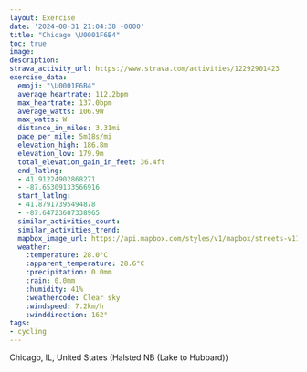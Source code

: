 ```yaml
---
layout: Exercise
date: '2024-08-31 21:04:38 +0000'
title: "Chicago \U0001F6B4"
toc: true
image:
description:
strava_activity_url: https://www.strava.com/activities/12292901423
exercise_data:
  emoji: "\U0001F6B4"
  average_heartrate: 112.2bpm
  max_heartrate: 137.0bpm
  average_watts: 106.9W
  max_watts: W
  distance_in_miles: 3.31mi
  pace_per_mile: 5m18s/mi
  elevation_high: 186.8m
  elevation_low: 179.9m
  total_elevation_gain_in_feet: 36.4ft
  end_latlng:
  - 41.91224902868271
  - -87.65309133566916
  start_latlng:
  - 41.87917395494878
  - -87.64723607338965
  similar_activities_count:
  similar_activities_trend:
  mapbox_image_url: https://api.mapbox.com/styles/v1/mapbox/streets-v11/static/path-5+787af2-1.0(szr~Fpr%7DuOkC%40YA%7DJPiKJqDBeCAiGJs%40AgCF%7DCAmCFcA%3FyBFmOJaA%3FcCGmCBi%40Cs%40%3Fq%40B%7BCVcEF%7BSV%7BHN%7DAHgOJeDC_ADmJPUFIPIbDCVETMLSF_BBa%40BMFKLOXEVAZ%3FzAEd%40KNYLQLY%5ESd%40Mt%40),pin-s-s+e5b22e(-87.64729,41.8809),pin-s-f+89ae00(-87.65153999999998,41.91161000000002)/auto/800x800?access_token=pk.eyJ1Ijoiam9zaGJlY2ttYW4iLCJhIjoiY205eWR2aDd1MWZ6djJrbXc4a3M0bWZleiJ9.XiG9OWkNcZk2QzjJbxLB4A
  weather:
    :temperature: 28.0°C
    :apparent_temperature: 28.6°C
    :precipitation: 0.0mm
    :rain: 0.0mm
    :humidity: 41%
    :weathercode: Clear sky
    :windspeed: 7.2km/h
    :winddirection: 162°
tags:
- cycling
---
```

Chicago, IL, United States (Halsted NB (Lake to Hubbard))
